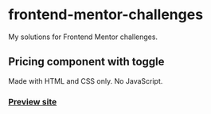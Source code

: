 # frontend-mentor-challenges
My solutions for Frontend Mentor challenges.

## Pricing component with toggle

Made with HTML and CSS only. No JavaScript.

### [Preview site](https://kubikill.github.io/frontend-mentor-challenges/pricing-component-with-toggle/)
